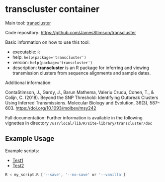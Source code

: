 # transcluster container

Main tool: [transcluster](https://github.com/JamesStimson/transcluster)

Code repository: https://github.com/JamesStimson/transcluster

Basic information on how to use this tool:

- executable: `R`
- help: `help(package='transcluster')`
- version: `help(package='transcluster')`
- description: **transcluster** is an R  package for inferring and viewing transmission clusters from sequence alignments and sample dates.

Additional information: 

ContaStimson, J., Gardy, J., Barun Mathema, Valeriu Crudu, Cohen, T., & Colijn, C. (2018). Beyond the SNP Threshold: Identifying Outbreak Clusters Using Inferred Transmissions. Molecular Biology and Evolution, 36(3), 587–603. https://doi.org/10.1093/molbev/msy242

‌Full documentation: Further information is available in the following vignettes in directory `/usr/local/lib/R/site-library/transcluster/doc`

## Example Usage

Example scripts:
- [Test1](../test1.R)
- [Test2](../test2.R)

```bash
R < my_script.R ['--save', '--no-save' or '--vanilla']
```

